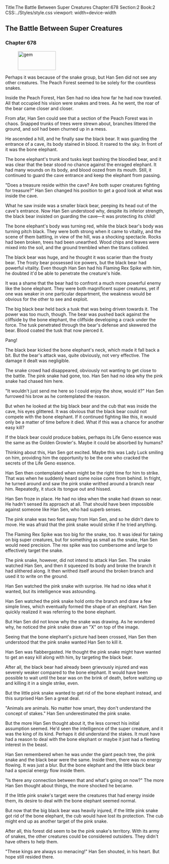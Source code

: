 Title:The Battle Between Super Creatures 
Chapter:678 
Section:2 
Book:2 
CSS:../Styles/style.css 
viewport: width=device-width
  
## The Battle Between Super Creatures
### Chapter 678 
<figure>
	<img src="../Images/gem.gif" alt="gem" id="gem" width="120" height="60" />
</figure>
  

  
  Perhaps it was because of the snake group, but Han Sen did not see any other creatures. The Peach Forest seemed to be solely for the countless snakes.

Inside the Peach Forest, Han Sen had no idea how far he had now traveled. All that occupied his vision were snakes and trees. As he went, the roar of the bear came closer and closer.

From afar, Han Sen could see that a section of the Peach Forest was in chaos. Snapped trunks of trees were strewn about, branches littered the ground, and soil had been churned up in a mess.

He ascended a hill, and he finally saw the black bear. It was guarding the entrance of a cave, its body stained in blood. It roared to the sky. In front of it was the bone elephant.

The bone elephant's trunk and tusks kept bashing the bloodied bear, and it was clear that the bear stood no chance against the enraged elephant. It had many wounds on its body, and blood oozed from its mouth. Still, it continued to guard the cave entrance and keep the elephant from passing.

"Does a treasure reside within the cave? Are both super creatures fighting for treasure?" Han Sen changed his position to get a good look at what was inside the cave.

What he saw inside was a smaller black bear, peeping its head out of the cave's entrance. Now Han Sen understood why, despite its inferior strength, the black bear insisted on guarding the cave—it was protecting its child!

The bone elephant's body was turning red, while the black bear's body was turning pitch black. They were both strong when it came to vitality, and the scene of them battling, in view of the hill, was a shocking spectacle. Rocks had been broken, trees had been unearthed. Wood chips and leaves were mixed into the soil, and the ground trembled when the titans collided.

The black bear was huge, and he thought it was scarier than the frosty bear. The frosty bear possessed ice powers, but the black bear had powerful vitality. Even though Han Sen had his Flaming Rex Spike with him, he doubted it'd be able to penetrate the creature's hide.

It was a shame that the bear had to confront a much more powerful enemy like the bone elephant. They were both magnificent super creatures, yet if one was weaker in one particular department, the weakness would be obvious for the other to see and exploit.

The big black bear held back a tusk that was being driven towards it. The power was too much, though. The bear was pushed back against the cliffside by the bone elephant, the cliffside developing a crack under the force. The tusk penetrated through the bear's defense and skewered the bear. Blood coated the tusk that now pierced it.

Pang!

The black bear kicked the bone elephant's neck, which made it fall back a bit. But the bear's attack was, quite obviously, not very effective. The damage it dealt was negligible.

The snake crowd had disappeared, obviously not wanting to get close to the battle. The pink snake had gone, too. Han Sen had no idea why the pink snake had chased him here.

"It wouldn't just send me here so I could enjoy the show, would it?" Han Sen furrowed his brow as he contemplated the reason.

But when he looked at the big black bear and the cub that was inside the cave, his eyes glittered. It was obvious that the black bear could not compete with the bone elephant. If it continued fighting like this, it would only be a matter of time before it died. What if this was a chance for another easy kill?

If the black bear could produce babies, perhaps its Life Geno essence was the same as the Golden Growler's. Maybe it could be absorbed by humans?

Thinking about this, Han Sen got excited. Maybe this was Lady Luck smiling on him, providing him the opportunity to be the one who cracked the secrets of the Life Geno essence.

Han Sen then contemplated when might be the right time for him to strike. That was when he suddenly heard some noise come from behind. In fright, he turned around and saw the pink snake writhed around a branch near him. Repeatedly, it stuck its tongue out and hissed.

Han Sen froze in place. He had no idea when the snake had drawn so near. He hadn't sensed its approach at all. That should have been impossible against someone like Han Sen, who had superb senses.

The pink snake was two feet away from Han Sen, and so he didn't dare to move. He was afraid that the pink snake would strike if he tried anything.

The Flaming Rex Spike was too big for the snake, too. It was ideal for taking on big super creatures, but for something as small as the snake, Han Sen would need precision. The rex spike was too cumbersome and large to effectively target the snake.

The pink snake, however, did not intend to attack Han Sen. The snake watched Han Sen, and then it squeezed its body and broke the branch it had slithered along. It then writhed itself around the broken branch and used it to write on the ground.

Han Sen watched the pink snake with surprise. He had no idea what it wanted, but its intelligence was astounding.

Han Sen watched the pink snake hold onto the branch and draw a few simple lines, which eventually formed the shape of an elephant. Han Sen quickly realized it was referring to the bone elephant.

But Han Sen did not know why the snake was drawing. As he wondered why, he noticed the pink snake draw an "X" on top of the image.

Seeing that the bone elephant's picture had been crossed, Han Sen then understood that the pink snake wanted Han Sen to kill it.

Han Sen was flabbergasted. He thought the pink snake might have wanted to get an easy kill along with him, by targeting the black bear.

After all, the black bear had already been grievously injured and was severely weaker compared to the bone elephant. It would have been possible to wait until the bear was on the brink of death, before waltzing up and killing it in a single strike, even.

But the little pink snake wanted to get rid of the bone elephant instead, and this surprised Han Sen a great deal.

"Animals are animals. No matter how smart, they don't understand the concept of stakes." Han Sen underestimated the pink snake.

But the more Han Sen thought about it, the less correct his initial assumption seemed. He'd seen the intelligence of the super creature, and it was the king of its kind. Perhaps it did understand the stakes. It must have had a reason to deal with the bone elephant or maybe it just had a fleeting interest in the beast.

Han Sen remembered when he was under the giant peach tree, the pink snake and the black bear were the same. Inside them, there was no energy flowing. It was just a blur. But the bone elephant and the little black bear had a special energy flow inside them.

"Is there any connection between that and what's going on now?" The more Han Sen thought about things, the more shocked he became.

If the little pink snake's target were the creatures that had energy inside them, its desire to deal with the bone elephant seemed normal.

But now that the big black bear was heavily injured, if the little pink snake got rid of the bone elephant, the cub would have lost its protection. The cub might end up as another target of the pink snake.

After all, this forest did seem to be the pink snake's territory. With its army of snakes, the other creatures could be considered outsiders. They didn't have others to help them.

"These kings are always so menacing!" Han Sen shouted, in his heart. But hope still resided there.
